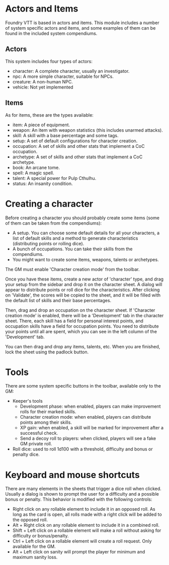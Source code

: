 # Actors and Items

Foundry VTT is based in actors and items. This module includes a number of system specific actors and items,
and some examples of them can be found in the included system compendiums.

## Actors

This system includes four types of actors:

- character: A complete character, usually an investigator.
- npc: A more simple character, suitable for NPCs.
- creature: A non-human NPC.
- vehicle: Not yet implemented

## Items

As for items, these are the types available:

- item: A piece of equipment.
- weapon: An item with weapon statistics (this includes unarmed attacks).
- skill: A skill with a base percentage and some tags.
- setup: A set of default configurations for character creation.
- occupation: A set of skills and other stats that implement a CoC occupation.
- archetype: A set of skills and other stats that implement a CoC archetype.
- book: An arcane tome.
- spell: A magic spell.
- talent: A special power for Pulp Cthulhu.
- status: An insanity condition.

# Creating a character

Before creating a character you should probably create some items (some of them can be taken from the compendiums):

- A setup. You can choose some default details for all your characters, a list of default skills and a method to
  generate characteristics (distributing points or rolling dice).
- A bunch of occupations. You can take their skills from the compendiums.
- You might want to create some items, weapons, talents or archetypes.

The GM must enable 'Character creation mode' from the toolbar.

Once you have these items, create a new actor of 'character' type, and drag your setup from the sidebar and drop it
on the character sheet. A dialog will appear to distribute points or roll dice for the characteristics. After clicking
on 'Validate', the scores will be copied to the sheet, and it will be filled with the default list of skills and their
base percentages.

Then, drag and drop an occupation on the character sheet. If 'Character creation mode' is enabled, there will be
a 'Development' tab in the character sheet. There, each skill has a field for personal interest points, and occupation
skills have a field for occupation points. You need to distribute your points until all are spent, which you can see
in the left column of the 'Development' tab.

You can then drag and drop any items, talents, etc. When you are finished, lock the sheet using the padlock button.

# Tools

There are some system specific buttons in the toolbar, available only to the GM:

- Keeper's tools
  - Development phase: when enabled, players can make improvement rolls for their marked skills.
  - Character creation mode: when enabled, players can distribute points among their skills.
  - XP gain: when enabled, a skill will be marked for improvement after a successful check.
  - Send a decoy roll to players: when clicked, players will see a fake GM private roll.
- Roll dice: used to roll 1d100 with a threshold, difficulty and bonus or penalty dice.

# Keyboard and mouse shortcuts

There are many elements in the sheets that trigger a dice roll when clicked. Usually a dialog is shown to prompt the
user for a difficulty and a possible bonus or penalty. This behavior is modified with the following controls:

- Right click on any rollable element to include it in an opposed roll. As long as the card is open, all rolls made
  with a right click will be added to the opposed roll.
- Alt + Right click on any rollable element to include it in a combined roll.
- Shift + Left click on a rollable element will make a roll without asking for difficulty or bonus/penalty.
- Ctrl + Left click on a rollable element will create a roll request. Only available for the GM.
- Alt + Left click on sanity will prompt the player for minimum and maximum sanity loss.
